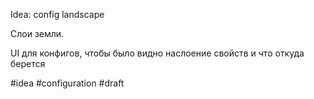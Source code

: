 Idea: config landscape 

Слои земли.

UI для конфигов, чтобы было видно наслоение свойств и что откуда берется 

#idea #configuration #draft